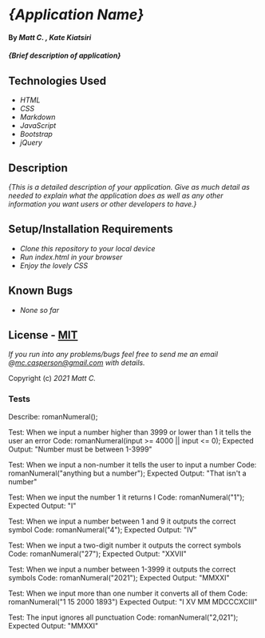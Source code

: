 # _{Application Name}_

#### By _**Matt C.** , **Kate Kiatsiri**_

#### _{Brief description of application}_

## Technologies Used

* _HTML_
* _CSS_
* _Markdown_
* _JavaScript_
* _Bootstrap_
* _jQuery_

## Description

_{This is a detailed description of your application. Give as much detail as needed to explain what the application does as well as any other information you want users or other developers to have.}_

## Setup/Installation Requirements

* _Clone this repository to your local device_
* _Run index.html in your browser_
* _Enjoy the lovely CSS_

## Known Bugs

* _None so far_

## License - [MIT](https://opensource.org/licenses/MIT)

_If you run into any problems/bugs feel free to send me an email @mc.casperson@gmail.com with details._

Copyright (c) _2021_ _Matt C._

### Tests

Describe: romanNumeral();


Test: When we input a number higher than 3999 or lower than 1 it tells the user an error
Code: romanNumeral(input >= 4000 || input <= 0);
Expected Output: "Number must be between 1-3999"

Test: When we input a non-number it tells the user to input a number
Code: romanNumeral("anything but a number");
Expected Output: "That isn't a number"

Test: When we input the number 1 it returns I
Code: romanNumeral("1");
Expected Output: "I"

Test: When we input a number between 1 and 9 it outputs the correct symbol
Code: romanNumeral("4");
Expected Output: "IV"

Test: When we input a two-digit number it outputs the correct symbols
Code: romanNumeral("27");
Expected Output: "XXVII"

Test: When we input a number between 1-3999 it outputs the correct symbols
Code: romanNumeral("2021");
Expected Output: "MMXXI"

Test: When we input more than one number it converts all of them
Code: romanNumeral("1 15 2000 1893")
Expected Output: "I XV MM MDCCCXCIII"

Test: The input ignores all punctuation
Code: romanNumeral("2,021");
Expected Output: "MMXXI"